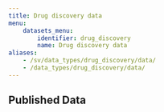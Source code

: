 ```yaml
---
title: Drug discovery data
menu:
    datasets_menu:
        identifier: drug_discovery
        name: Drug discovery data
aliases:
    - /sv/data_types/drug_discovery/data/
    - /data_types/drug_discovery/data/
---
```

## Published Data
